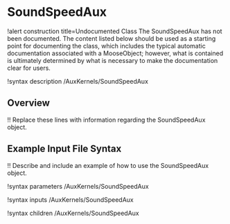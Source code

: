 # SoundSpeedAux

!alert construction title=Undocumented Class
The SoundSpeedAux has not been documented. The content listed below should be used as a starting point for
documenting the class, which includes the typical automatic documentation associated with a
MooseObject; however, what is contained is ultimately determined by what is necessary to make the
documentation clear for users.

!syntax description /AuxKernels/SoundSpeedAux

## Overview

!! Replace these lines with information regarding the SoundSpeedAux object.

## Example Input File Syntax

!! Describe and include an example of how to use the SoundSpeedAux object.

!syntax parameters /AuxKernels/SoundSpeedAux

!syntax inputs /AuxKernels/SoundSpeedAux

!syntax children /AuxKernels/SoundSpeedAux
